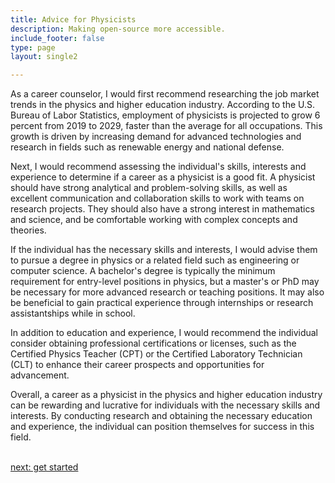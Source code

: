 ```yaml
---
title: Advice for Physicists
description: Making open-source more accessible.
include_footer: false
type: page
layout: single2

---
```


<p>
As a career counselor, I would first recommend researching the job market trends in the physics and higher education industry. According to the U.S. Bureau of Labor Statistics, employment of physicists is projected to grow 6 percent from 2019 to 2029, faster than the average for all occupations. This growth is driven by increasing demand for advanced technologies and research in fields such as renewable energy and national defense.

Next, I would recommend assessing the individual's skills, interests and experience to determine if a career as a physicist is a good fit. A physicist should have strong analytical and problem-solving skills, as well as excellent communication and collaboration skills to work with teams on research projects. They should also have a strong interest in mathematics and science, and be comfortable working with complex concepts and theories.

If the individual has the necessary skills and interests, I would advise them to pursue a degree in physics or a related field such as engineering or computer science. A bachelor's degree is typically the minimum requirement for entry-level positions in physics, but a master's or PhD may be necessary for more advanced research or teaching positions. It may also be beneficial to gain practical experience through internships or research assistantships while in school.

In addition to education and experience, I would recommend the individual consider obtaining professional certifications or licenses, such as the Certified Physics Teacher (CPT) or the Certified Laboratory Technician (CLT) to enhance their career prospects and opportunities for advancement.

Overall, a career as a physicist in the physics and higher education industry can be rewarding and lucrative for individuals with the necessary skills and interests. By conducting research and obtaining the necessary education and experience, the individual can position themselves for success in this field.

<br>
<a href="https://workdojos.com/physicist/start">next: get started</a>
</p>
